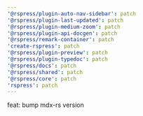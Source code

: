 ```yaml
---
'@rspress/plugin-auto-nav-sidebar': patch
'@rspress/plugin-last-updated': patch
'@rspress/plugin-medium-zoom': patch
'@rspress/plugin-api-docgen': patch
'@rspress/remark-container': patch
'create-rspress': patch
'@rspress/plugin-preview': patch
'@rspress/plugin-typedoc': patch
'@rspress/docs': patch
'@rspress/shared': patch
'@rspress/core': patch
'rspress': patch
---
```


feat: bump mdx-rs version

